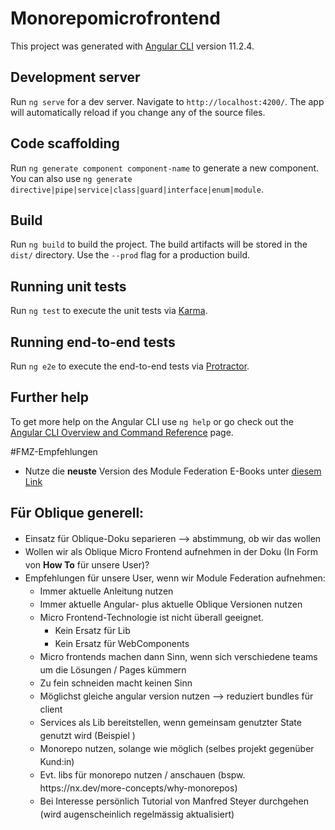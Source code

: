 # Monorepomicrofrontend

This project was generated with [Angular CLI](https://github.com/angular/angular-cli) version 11.2.4.

## Development server

Run `ng serve` for a dev server. Navigate to `http://localhost:4200/`. The app will automatically reload if you change any of the source files.

## Code scaffolding

Run `ng generate component component-name` to generate a new component. You can also use `ng generate directive|pipe|service|class|guard|interface|enum|module`.

## Build

Run `ng build` to build the project. The build artifacts will be stored in the `dist/` directory. Use the `--prod` flag for a production build.

## Running unit tests

Run `ng test` to execute the unit tests via [Karma](https://karma-runner.github.io).

## Running end-to-end tests

Run `ng e2e` to execute the end-to-end tests via [Protractor](http://www.protractortest.org/).

## Further help

To get more help on the Angular CLI use `ng help` or go check out the [Angular CLI Overview and Command Reference](https://angular.io/cli) page.


#FMZ-Empfehlungen
<ul>
  <li>Nutze die <b>neuste</b> Version des Module Federation E-Books unter <a href="https://www.angulararchitects.io/en/book/">diesem Link</a></li>
</ul>
<h2>Für Oblique generell:</h2>
<ul style="line-height:1.5">
 <li> Einsatz für Oblique-Doku separieren --> abstimmung, ob wir das wollen</li>
 <li> Wollen wir als Oblique Micro Frontend aufnehmen in der Doku (In Form von <b>How To</b> für unsere User)?</li>
 <li>Empfehlungen für unsere User, wenn wir Module Federation aufnehmen:
 <ul>
   <li>
     Immer aktuelle Anleitung nutzen
   </li>
 <li>
   Immer aktuelle Angular- plus aktuelle Oblique Versionen nutzen
 </li>
   <li>
     Micro Frontend-Technologie ist nicht überall geeignet.
     <ul>
       <li>
         Kein Ersatz für Lib
       </li>
       <li>
         Kein Ersatz für WebComponents
       </li>
     </ul>
   </li>
   <li>
     Micro frontends machen dann Sinn, wenn sich verschiedene teams um die Lösungen / Pages kümmern
   </li>
   <li>
     Zu fein schneiden macht keinen Sinn
   </li>
   <li>
     Möglichst gleiche angular version nutzen --> reduziert bundles für client
   </li>
   <li>
     Services als Lib bereitstellen, wenn gemeinsam genutzter State genutzt wird (Beispiel )
   </li>
   <li>
     Monorepo nutzen, solange wie möglich (selbes projekt gegenüber Kund:in)
   </li>
   <li>
     Evt. libs für monorepo nutzen / anschauen (bspw. https://nx.dev/more-concepts/why-monorepos)
   </li>
   <li>
     Bei Interesse persönlich Tutorial von Manfred Steyer durchgehen (wird augenscheinlich regelmässig aktualisiert)
   </li>
 </ul>
 </li>
</ul>
